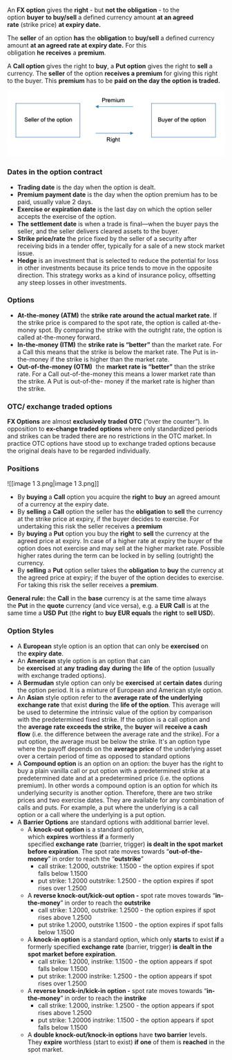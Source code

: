 An **FX option** gives the **right** - but **not the obligation** - to the option **buyer** **to buy/sell** a defined currency amount **at an agreed rate** (strike price) **at expiry date.**

The **seller** of an option **has** the **obligation** to **buy/sell** a defined currency amount **at an agreed rate at expiry date.** For this obligation **he** **receives** a **premium**.

A **Call option** gives the right to **buy**, a **Put option** gives the right to **sell** a currency. The **seller** of the option **receives a premium** for giving this right to the buyer. This **premium** has to be **paid** **on the day the option is traded.**

![image](./image%203.png)

### **Dates in the option contract**

- **Trading date** is the day when the option is dealt.
- **Premium payment date** is the day when the option premium has to be paid, usually value 2 days.
- **Exercise or expiration date** is the last day on which the option seller accepts the exercise of the option.
- **The settlement date** is when a trade is final—when the buyer pays the seller, and the seller delivers cleared assets to the buyer.
- **Strike price/rate** the price fixed by the seller of a security after receiving bids in a tender offer, typically for a sale of a new stock market issue.
- **Hedge** is an investment that is selected to reduce the potential for loss in other investments because its price tends to move in the opposite direction. This strategy works as a kind of insurance policy, offsetting any steep losses in other investments.

### **Options**

- **At-the-money (ATM)** the **strike** **rate around the actual market rate**. If the strike price is compared to the spot rate, the option is called at-the-money spot. By comparing the strike with the outright rate, the option is called at-the-money forward.
- **In-the-money (ITM)** the **strike rate is “better”** than the market rate. For a Call this means that the strike is below the market rate. The Put is in-the-money if the strike is higher than the market rate.
- **Out-of-the-money (OTM)**  the **market rate is “better”** than the strike rate. For a Call out-of-the-money this means a lower market rate than the strike. A Put is out-of-the- money if the market rate is higher than the strike.

### **OTC/ exchange traded options**

**FX Options** are almost **exclusively** **traded** **OTC** (“over the counter”). In opposition to **ex-change traded options** where only standardized periods and strikes can be traded there are no restrictions in the OTC market. In practice OTC options have stood up to exchange traded options because the original deals have to be regarded individually.

### **Positions**

![[image 1 3.png|image 1 3.png]]

- By **buying** a **Call** option you acquire the **right** to **buy** an agreed amount of a currency at the expiry date.
- By **selling** a **Call** option the seller has the **obligation** to **sell** the currency at the strike price at expiry, if the buyer decides to exercise. For undertaking this risk the seller receives a **premium**
- By **buying** a **Put** option you buy the **right** to **sell** the currency at the agreed price at expiry. In case of a higher rate at expiry the buyer of the option does not exercise and may sell at the higher market rate. Possible higher rates during the term can be locked in by selling (outright) the currency.
- By **selling** a **Put** option seller takes the **obligation** to **buy** the currency at the agreed price at expiry; if the buyer of the option decides to exercise. For taking this risk the seller receives a **premium**.

**General rule:** the **Call** in the **base** currency is at the same time always the **Put** in the **quote** currency (and vice versa), e.g. a **EUR** **Call** is at the same time a **USD** **Put** (the **right** to **buy EUR equals** the **right** to **sell USD**).

### **Option Styles**

- A **European** style option is an option that can only be **exercised** on the **expiry** **date**.
- An **American** style option is an option that can be **exercised** at **any** **trading** **day** **during** the **life** of the option (usually with exchange traded options).
- A **Bermudan** style option can only be **exercised** at **certain** **dates** during the option period. It is a mixture of European and American style option.
- An **Asian** style option refer to the **average rate of the underlying exchange rate** that exist **during** the **life of the option**. This average will be used to determine the intrinsic value of the option by comparison with the predetermined fixed strike. If the option is a call option and the **average rate exceeds the strike,** the **buyer** will **receive a cash flow** (i.e. the difference between the average rate and the strike). For a put option, the average must be below the strike. It's an option type where the payoff depends on the **average price** of the underlying asset over a certain period of time as opposed to standard options
- A **Compound option** is an option on an option: the buyer has the right to buy a plain vanilla call or put option with a predetermined strike at a predetermined date and at a predetermined price (i.e. the options premium). In other words a compound option is an option for which its underlying security is another option. Therefore, there are two strike prices and two exercise dates. They are available for any combination of calls and puts. For example, a put where the underlying is a call option or a call where the underlying is a put option.
- A **Barrier Options** are standard options with additional barrier level.
    - A **knock-out option** is a standard option, which **expires** worthless **if** a formerly specified **exchange** **rate** (barrier, trigger) **is dealt in the spot market before expiration**. The spot rate moves towards “**out-of-the-money**” in order to reach the “**outstrike**”
        - call strike: 1.2000, outstrike: 1.1500 - the option expires if spot falls below 1.1500
        - put strike: 1.2000 outstrike: 1.2500 - the option expires if spot rises over 1.2500
    - A **reverse knock-out/kick-out option -** spot rate moves towards “**in-the-money**” in order to reach the **outstrike**
        - call strike: 1.2000, outstrike: 1.2500 - the option expires if spot rises above 1.2500
        - put strike 1.2000, outstrike 1.1500 - the option expires if spot falls below 1.1500
    - A **knock-in option** is a standard option, which only **starts** to exist **if** a formerly specified **exchange** **rate** (barrier, trigger) **is dealt in the spot market before expiration**.
        - call strike: 1.2000, instrike: 1.1500 - the option appears if spot falls below 1.1500
        - put strike: 1.2000 instrike: 1.2500 - the option appears if spot rises over 1.2500
    - A **reverse knock-in/kick-in option -** spot rate moves towards “**in-the-money**” in order to reach the **instrike**
        - call strike: 1.2000, instrike: 1.2500 - the option appears if spot rises above 1.2500
        - put strike: 1.2000б instrike: 1.1500 - the option appears if spot falls below 1.1500
    - A **double knock-out/knock-in options** have **two barrier** levels. They **expire** worthless (start to exist) **if** **one** of them is **reached** in the spot market.
